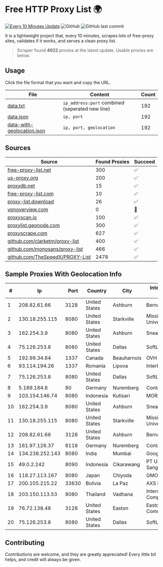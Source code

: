 
# Free HTTP Proxy List 🌍

[![Every 10 Minutes Update](https://github.com/mertguvencli/http-proxy-list/actions/workflows/main.yml/badge.svg?branch=main)](https://github.com/mertguvencli/http-proxy-list/actions/workflows/main.yml)
![GitHub](https://img.shields.io/github/license/mertguvencli/http-proxy-list)
![GitHub last commit](https://img.shields.io/github/last-commit/mertguvencli/http-proxy-list)

It is a lightweight project that, every 10 minutes, scrapes lots of free-proxy sites, validates if it works, and serves a clean proxy list.


> Scraper found **4922** proxies at the latest update. Usable proxies are below.

## Usage

Click the file format that you want and copy the URL.


|File|Content|Count|
|----|-------|-----|
|[data.txt](https://raw.githubusercontent.com/mertguvencli/http-proxy-list/main/proxy-list/data.txt)|`ip_address:port` combined (seperated new line)|192|
|[data.json](https://raw.githubusercontent.com/mertguvencli/http-proxy-list/main/proxy-list/data.json)|`ip, port`|192|
|[data-with-geolocation.json](https://raw.githubusercontent.com/mertguvencli/http-proxy-list/main/proxy-list/data-with-geolocation.json)|`ip, port, geolocation`|192|

## Sources

|Source|Found Proxies|Succeed|
|------|-------------|-------|
|[free-proxy-list.net](https://free-proxy-list.net)|300|✅|
|[us-proxy.org](https://www.us-proxy.org)|200|✅|
|[proxydb.net](http://proxydb.net)|15|✅|
|[free-proxy-list.com](https://free-proxy-list.com/?page=&port=&type%5B%5D=http&type%5B%5D=https&up_time=0&search=Search)|10|✅|
|[proxy-list.download](https://www.proxy-list.download/HTTP)|26|✅|
|[vpnoverview.com](https://vpnoverview.com/privacy/anonymous-browsing/free-proxy-servers)|0|🚫|
|[proxyscan.io](https://www.proxyscan.io)|100|✅|
|[proxylist.geonode.com](https://proxylist.geonode.com/api/proxy-list?limit=300&page=1&sort_by=lastChecked&sort_type=desc&protocols=http,https)|300|✅|
|[proxyscrape.com](https://api.proxyscrape.com/v2/?request=displayproxies&protocol=http&timeout=10000&country=all&ssl=all&anonymity=all)|627|✅|
|[github.com/clarketm/proxy-list](https://raw.githubusercontent.com/clarketm/proxy-list/master/proxy-list-raw.txt)|400|✅|
|[github.com/monosans/proxy-list](https://raw.githubusercontent.com/monosans/proxy-list/main/proxies/http.txt)|466|✅|
|[github.com/TheSpeedX/PROXY-List](https://raw.githubusercontent.com/TheSpeedX/PROXY-List/master/http.txt)|2478|✅|


## Sample Proxies With Geolocation Info

|#|Ip|Port|Country|City|Internet Service Provider|
|-|--|----|-------|----|-------------------------|
|1|208.82.61.66|3128|United States|Ashburn|Bernardi Sounds|
|2|130.18.255.115|8080|United States|Starkville|Mississippi State University|
|3|162.254.3.9|8080|United States|Ashburn|Sneaker Server|
|4|75.126.253.8|8080|United States|Dallas|SoftLayer|
|5|192.99.34.64|1337|Canada|Beauharnois|OVH SAS|
|6|93.114.194.26|1337|Romania|Lipova|Interkvm Host SRL|
|7|75.126.253.8|8080|United States|Dallas|SoftLayer|
|8|5.189.184.6|80|Germany|Nuremberg|Contabo GmbH|
|9|103.154.146.74|8080|Indonesia|Kutisari|MORATELINDONAP|
|10|162.254.3.9|8080|United States|Ashburn|Sneaker Server|
|11|130.18.255.115|8080|United States|Starkville|Mississippi State University|
|12|208.82.61.66|3128|United States|Ashburn|Bernardi Sounds|
|13|161.97.126.37|8118|Germany|Nuremberg|Contabo GmbH|
|14|134.238.252.143|8080|India|Mumbai|Google LLC|
|15|49.0.2.242|8090|Indonesia|Cikarawang|PT Usaha Adi Sanggoro|
|16|118.27.113.167|8080|Japan|Chiyoda|GMO Internet, Inc.|
|17|200.105.215.22|33630|Bolivia|La Paz|AXS Bolivia S. A.|
|18|203.150.113.53|8080|Thailand|Vadhana|Internet Thailand Company Ltd.|
|19|76.72.138.48|3128|United States|Easton|Easton Utilities Commission|
|20|75.126.253.8|8080|United States|Dallas|SoftLayer|



## Contributing

Contributions are welcome, and they are greatly appreciated! Every
little bit helps, and credit will always be given.

